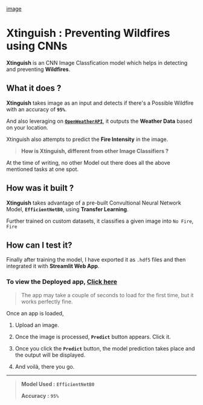 [image](https://user-images.githubusercontent.com/57211163/123479724-facc7b80-d61e-11eb-82d6-5018c7c0c573.png)
# Xtinguish : Preventing Wildfires using CNNs

**Xtinguish** is an CNN Image Classfication model which helps in detecting and preventing **Wildfires**.

## What it does ?

**Xtinguish** takes image as an input and detects if there's a Possible Wildfire with an accuracy of **`95%`**. 

And also leveraging on [**`OpenWeatherAPI`**](https://openweathermap.org), it outputs the **Weather Data** based on your location.

Xtinguish also attempts to predict the **Fire Intensity** in the image.

> **How is Xtinguish, different from other Image Classifiers ?**

At the time of writing, no other Model out there does all the above mentioned tasks at one spot. 

## How was it built ?

**Xtinguish** takes advantage of a pre-built Convultional Neural Network Model, **`EfficientNetB0`**, using **Transfer Learning**.

Further trained on custom datasets, it classifies a given image into `No Fire`, `Fire`






## How can I test it?

Finally after training the model, I have exported it as `.hdf5` files and then integrated it with **Streamlit Web App**. 


### To view the Deployed app, [Click here](https://share.streamlit.io/gauravreddy08/xtinguish/main/app/app.py)

> The app may take a couple of seconds to load for the first time, but it works perfectly fine.

Once an app is loaded, 

1. Upload an image.

2. Once the image is processed, **`Predict`** button appears. Click it.

3. Once you click the **`Predict`** button, the model prediction takes place and the output will be displayed.

4. And voilà, there you go.
----
   

> **Model Used :** **`EfficientNetB0`**
> 
> **Accuracy :** **`95%`**
